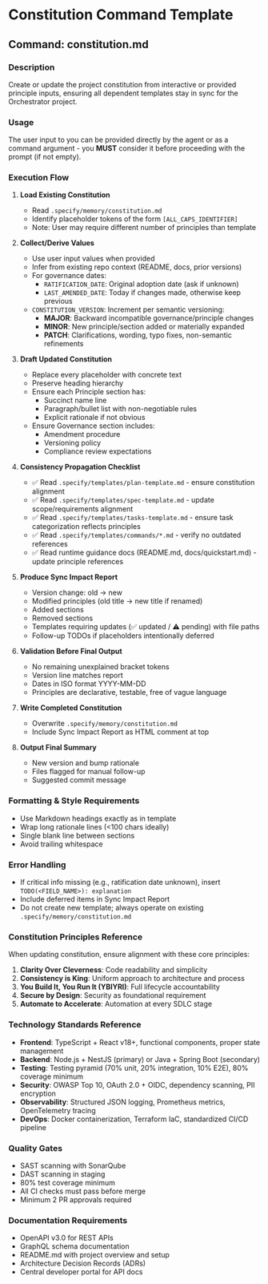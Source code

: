 # Constitution Command Template

## Command: constitution.md

### Description
Create or update the project constitution from interactive or provided principle inputs, ensuring all dependent templates stay in sync for the Orchestrator project.

### Usage
The user input to you can be provided directly by the agent or as a command argument - you **MUST** consider it before proceeding with the prompt (if not empty).

### Execution Flow

1. **Load Existing Constitution**
   - Read `.specify/memory/constitution.md`
   - Identify placeholder tokens of the form `[ALL_CAPS_IDENTIFIER]`
   - Note: User may require different number of principles than template

2. **Collect/Derive Values**
   - Use user input values when provided
   - Infer from existing repo context (README, docs, prior versions)
   - For governance dates:
     - `RATIFICATION_DATE`: Original adoption date (ask if unknown)
     - `LAST_AMENDED_DATE`: Today if changes made, otherwise keep previous
   - `CONSTITUTION_VERSION`: Increment per semantic versioning:
     - **MAJOR**: Backward incompatible governance/principle changes
     - **MINOR**: New principle/section added or materially expanded
     - **PATCH**: Clarifications, wording, typo fixes, non-semantic refinements

3. **Draft Updated Constitution**
   - Replace every placeholder with concrete text
   - Preserve heading hierarchy
   - Ensure each Principle section has:
     - Succinct name line
     - Paragraph/bullet list with non-negotiable rules
     - Explicit rationale if not obvious
   - Ensure Governance section includes:
     - Amendment procedure
     - Versioning policy
     - Compliance review expectations

4. **Consistency Propagation Checklist**
   - ✅ Read `.specify/templates/plan-template.md` - ensure constitution alignment
   - ✅ Read `.specify/templates/spec-template.md` - update scope/requirements alignment
   - ✅ Read `.specify/templates/tasks-template.md` - ensure task categorization reflects principles
   - ✅ Read `.specify/templates/commands/*.md` - verify no outdated references
   - ✅ Read runtime guidance docs (README.md, docs/quickstart.md) - update principle references

5. **Produce Sync Impact Report**
   - Version change: old → new
   - Modified principles (old title → new title if renamed)
   - Added sections
   - Removed sections
   - Templates requiring updates (✅ updated / ⚠ pending) with file paths
   - Follow-up TODOs if placeholders intentionally deferred

6. **Validation Before Final Output**
   - No remaining unexplained bracket tokens
   - Version line matches report
   - Dates in ISO format YYYY-MM-DD
   - Principles are declarative, testable, free of vague language

7. **Write Completed Constitution**
   - Overwrite `.specify/memory/constitution.md`
   - Include Sync Impact Report as HTML comment at top

8. **Output Final Summary**
   - New version and bump rationale
   - Files flagged for manual follow-up
   - Suggested commit message

### Formatting & Style Requirements
- Use Markdown headings exactly as in template
- Wrap long rationale lines (<100 chars ideally)
- Single blank line between sections
- Avoid trailing whitespace

### Error Handling
- If critical info missing (e.g., ratification date unknown), insert `TODO(<FIELD_NAME>): explanation`
- Include deferred items in Sync Impact Report
- Do not create new template; always operate on existing `.specify/memory/constitution.md`

### Constitution Principles Reference
When updating constitution, ensure alignment with these core principles:

1. **Clarity Over Cleverness**: Code readability and simplicity
2. **Consistency is King**: Uniform approach to architecture and process
3. **You Build It, You Run It (YBIYRI)**: Full lifecycle accountability
4. **Secure by Design**: Security as foundational requirement
5. **Automate to Accelerate**: Automation at every SDLC stage

### Technology Standards Reference
- **Frontend**: TypeScript + React v18+, functional components, proper state management
- **Backend**: Node.js + NestJS (primary) or Java + Spring Boot (secondary)
- **Testing**: Testing pyramid (70% unit, 20% integration, 10% E2E), 80% coverage minimum
- **Security**: OWASP Top 10, OAuth 2.0 + OIDC, dependency scanning, PII encryption
- **Observability**: Structured JSON logging, Prometheus metrics, OpenTelemetry tracing
- **DevOps**: Docker containerization, Terraform IaC, standardized CI/CD pipeline

### Quality Gates
- SAST scanning with SonarQube
- DAST scanning in staging
- 80% test coverage minimum
- All CI checks must pass before merge
- Minimum 2 PR approvals required

### Documentation Requirements
- OpenAPI v3.0 for REST APIs
- GraphQL schema documentation
- README.md with project overview and setup
- Architecture Decision Records (ADRs)
- Central developer portal for API docs
